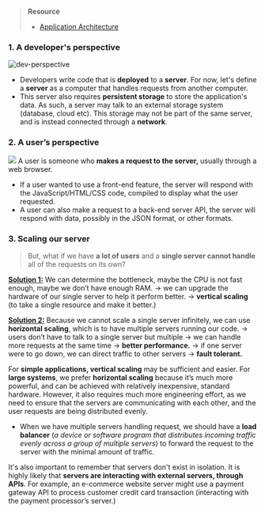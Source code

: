 > **Resource**
> - [Application Architecture](https://neetcode.io/courses/system-design-for-beginners/1)
### 1. A developer's perspective
![dev-perspective](https://i.imgur.com/Rc0XPBQ.png)
* Developers write code that is **deployed** to a **server**. For now, let's define a **server** as a computer that handles requests from another computer. 
* This server also requires **persistent storage** to store the application's data. As such, a server may talk to an external storage system (database, cloud etc). This storage may not be part of the same server, and is instead connected through a **network**.
### 2. A user’s perspective
![](https://i.imgur.com/SMJP3BH.png)
A user is someone who **makes a request to the server,** usually through a web browser. 
* If a user wanted to use a front-end feature, the server will respond with the JavaScript/HTML/CSS code, compiled to display what the user requested. 
* A user can also make a request to a back-end server API, the server will respond with data, possibly in the JSON format, or other formats. 
### 3. Scaling our server
> But, what if we have **a lot of users** and a **single server cannot handle** all of the requests on its own?

<u>**Solution 1:**</u> We can determine the bottleneck, maybe the CPU is not fast enough, maybe we don’t have enough RAM. 
→ we can upgrade the hardware of our single server to help it perform better. → **vertical scaling** (to take a single resource and make it better.)

<u>**Solution 2:**</u>  Because we cannot scale a single server infinitely, we can use **horizontal scaling**, which is to have multiple servers running our code.
→ users don’t have to talk to a single server but multiple → we can handle more requests at the same time → **better performance.**
→ if one server were to go down, we can direct traffic to other servers → **fault tolerant.**

For **simple applications, vertical scaling** may be sufficient and easier. For **large systems**, we prefer **horizontal scaling** because it’s much more powerful, and can be achieved with relatively inexpensive, standard hardware. However, it also requires much more engineering effort, as we need to ensure that the servers are communicating with each other, and the user requests are being distributed evenly. 
* When we have multiple servers handling request, we should have a **load balancer** (*a device or software program that distributes incoming traffic evenly across a group of multiple servers*) to forward the request to the server with the minimal amount of traffic. 

It's also important to remember that servers don't exist in isolation. It is highly likely that **servers are interacting with external servers, through APIs**. For example, an e-commerce website server might use a payment gateway API to process customer credit card transaction (interacting with the payment processor’s server.) 